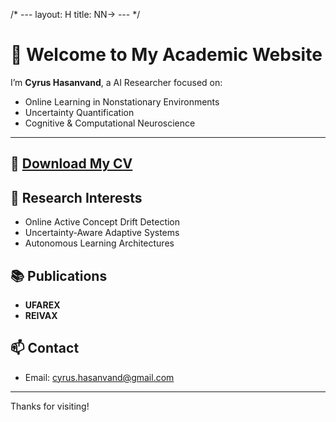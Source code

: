 /* ---
layout: H
title: NN->
--- */

# 👋 Welcome to My Academic Website

I’m **Cyrus Hasanvand**, a AI Researcher focused on:
- Online Learning in Nonstationary Environments
- Uncertainty Quantification
- Cognitive & Computational Neuroscience

---

## 📄 [Download My CV](cv.pdf)

## 🔬 Research Interests
- Online Active Concept Drift Detection
- Uncertainty-Aware Adaptive Systems
- Autonomous Learning Architectures

## 📚 Publications
- **UFAREX**
- **REIVAX**

## 📫 Contact
- Email: cyrus.hasanvand@gmail.com

---

Thanks for visiting!
